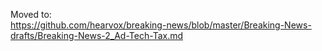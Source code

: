 Moved to:  
https://github.com/hearvox/breaking-news/blob/master/Breaking-News-drafts/Breaking-News-2_Ad-Tech-Tax.md
